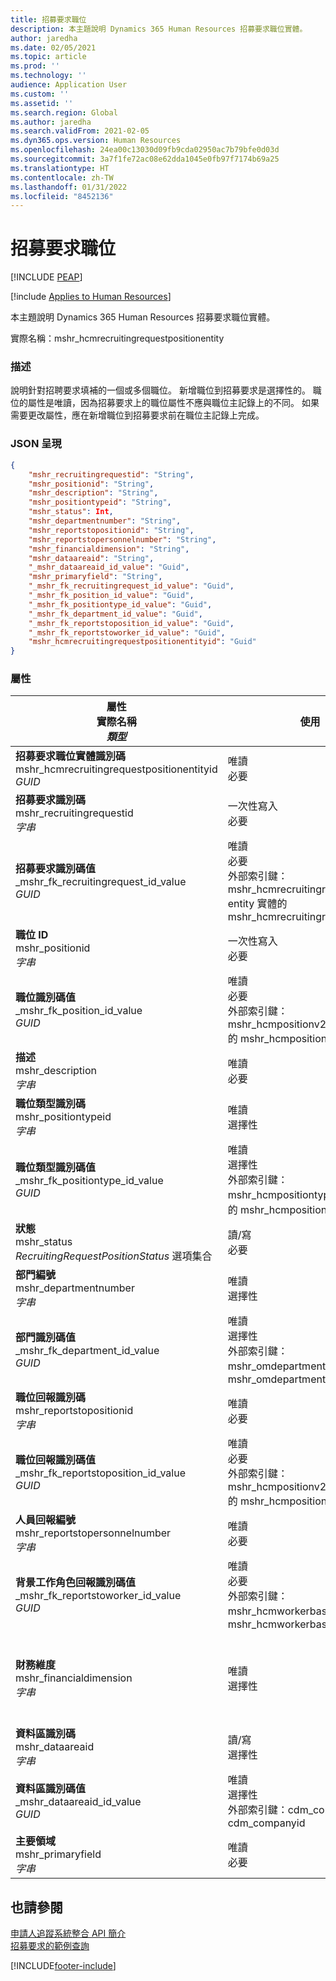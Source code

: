 ```yaml
---
title: 招募要求職位
description: 本主題說明 Dynamics 365 Human Resources 招募要求職位實體。
author: jaredha
ms.date: 02/05/2021
ms.topic: article
ms.prod: ''
ms.technology: ''
audience: Application User
ms.custom: ''
ms.assetid: ''
ms.search.region: Global
ms.author: jaredha
ms.search.validFrom: 2021-02-05
ms.dyn365.ops.version: Human Resources
ms.openlocfilehash: 24ea00c13030d09fb9cda02950ac7b79bfe0d03d
ms.sourcegitcommit: 3a7f1fe72ac08e62dda1045e0fb97f7174b69a25
ms.translationtype: HT
ms.contentlocale: zh-TW
ms.lasthandoff: 01/31/2022
ms.locfileid: "8452136"
---
```

# <a name="recruiting-request-position"></a>招募要求職位


[!INCLUDE [PEAP](../includes/peap-1.md)]

[!include [Applies to Human Resources](../includes/applies-to-hr.md)]

本主題說明 Dynamics 365 Human Resources 招募要求職位實體。

實際名稱：mshr_hcmrecruitingrequestpositionentity

### <a name="description"></a>描述

說明針對招聘要求填補的一個或多個職位。 新增職位到招募要求是選擇性的。 職位的屬性是唯讀，因為招募要求上的職位屬性不應與職位主記錄上的不同。 如果需要更改屬性，應在新增職位到招募要求前在職位主記錄上完成。

### <a name="json-representation"></a>JSON 呈現
```json
{
    "mshr_recruitingrequestid": "String",
    "mshr_positionid": "String",
    "mshr_description": "String",
    "mshr_positiontypeid": "String",
    "mshr_status": Int,
    "mshr_departmentnumber": "String",
    "mshr_reportstopositionid": "String",
    "mshr_reportstopersonnelnumber": "String",
    "mshr_financialdimension": "String",
    "mshr_dataareaid": "String",
    "_mshr_dataareaid_id_value": "Guid",
    "mshr_primaryfield": "String",
    "_mshr_fk_recruitingrequest_id_value": "Guid",
    "_mshr_fk_position_id_value": "Guid",
    "_mshr_fk_positiontype_id_value": "Guid",
    "_mshr_fk_department_id_value": "Guid",
    "_mshr_fk_reportstoposition_id_value": "Guid",
    "_mshr_fk_reportstoworker_id_value": "Guid",
    "mshr_hcmrecruitingrequestpositionentityid": "Guid"
}
```

### <a name="properties"></a>屬性

| 屬性<br>**實際名稱**<br>**_類型_** | 使用 | 描述 |
| --- | --- | --- |
| **招募要求職位實體識別碼**<br>mshr_hcmrecruitingrequestpositionentityid<br>*GUID* | 唯讀<br>必要 |    系統產生的招募要求職位記錄識別碼。 |
| **招募要求識別碼**<br>mshr_recruitingrequestid<br>*字串* | 一次性寫入<br>必要 | 使用者可讀的唯一招募要求識別碼。 |
| **招募要求識別碼值**<br>_mshr_fk_recruitingrequest_id_value<br>*GUID* | 唯讀<br>必要<br>外部索引鍵：mshr_hcmrecruitingrequestentity entity 實體的 mshr_hcmrecruitingrequestentityid | 系統產生職位要指派的招募要求識別碼。 |
| **職位 ID**<br>mshr_positionid<br>*字串* | 一次性寫入<br>必要 | 使用者可讀的唯一職位識別碼。 |
| **職位識別碼值**<br>_mshr_fk_position_id_value<br>*GUID* | 唯讀<br>必要<br>外部索引鍵：mshr_hcmpositionv2entity entity 的 mshr_hcmpositionv2entityid | 系統產生的職位識別碼。 |
| **描述**<br>mshr_description<br>*字串* | 唯讀<br>必要 | 職位說明。 |
| **職位類型識別碼**<br>mshr_positiontypeid<br>*字串* | 唯讀<br>選擇性 | 使用者可讀的此職位唯一的職位識別碼。 |
| **職位類型識別碼值**<br>_mshr_fk_positiontype_id_value<br>*GUID* | 唯讀<br>選擇性<br>外部索引鍵：mshr_hcmpositiontypeentity 實體的 mshr_hcmpositiontypeentityid | 系統產生的此職位唯一的職位識別碼。 |
| **狀態**<br>mshr_status<br>*RecruitingRequestPositionStatus* 選項集合 | 讀/寫<br>必要 | 招募職位要求的狀態。 |
| **部門編號**<br>mshr_departmentnumber<br>*字串* | 唯讀<br>選擇性<br> | 職位的部門編號。 |
| **部門識別碼值**<br>_mshr_fk_department_id_value<br>*GUID* | 唯讀<br>選擇性<br>外部索引鍵：mshr_omdepartmententity 實體的 mshr_omdepartmententityid | 系統產生職位唯一的部門識別碼。 |
| **職位回報識別碼**<br>mshr_reportstopositionid<br>*字串* | 唯讀<br>必要 | 招募職位在組織階層中回報職位的使用者可讀識別碼。 |
| **職位回報識別碼值**<br>_mshr_fk_reportstoposition_id_value<br>*GUID* | 唯讀<br>必要<br>外部索引鍵：mshr_hcmpositionv2entity entity 的 mshr_hcmpositionv2entityid | 系統產生招募職位回報的職位識別碼。 |
| **人員回報編號**<br>mshr_reportstopersonnelnumber<br>*字串* | 唯讀<br>必要 | 被錄用候選人將回報的背景工作角色的背景工作角色識別碼。 |
| **背景工作角色回報識別碼值**<br>_mshr_fk_reportstoworker_id_value<br>*GUID* | 唯讀<br>必要<br>外部索引鍵：mshr_hcmworkerbaseentity 實體的 mshr_hcmworkerbaseentityid | 系統產生被錄用候選人將回報的背景工作角色識別碼。 |
| **財務維度**<br>mshr_financialdimension<br>*字串* | 唯讀<br>選擇性 | 指派給職位的財務維度 (例如成本中心)。 財務維度是針對每個法人實體的每個職位指派。 維度中定義的成本中心可透過 mshr_dimattributeomcostcenterentity 實體存取。 |
| **資料區識別碼**<br>mshr_dataareaid<br>*字串* | 讀/寫<br>選擇性 | 指明招募要求職位的法人實體 (公司)。 |
| **資料區識別碼值**<br>_mshr_dataareaid_id_value<br>*GUID* | 唯讀<br>選擇性<br>外部索引鍵：cdm_company 實體的 cdm_companyid | 系統產生的 GUID 值，用來辨別招募要求職位的法人實體 (公司)。 |
| **主要領域**<br>mshr_primaryfield<br>*字串* | 唯讀<br>必要 | 招募要求值和職位識別碼併列，作為另一種辨別唯一記錄的方法。 |

## <a name="see-also"></a>也請參閱

[申請人追蹤系統整合 API 簡介](hr-admin-integration-ats-api-introduction.md)<br>
[招募要求的範例查詢](hr-admin-integration-ats-api-recruiting-request-example-query.md)



[!INCLUDE[footer-include](../includes/footer-banner.md)]
